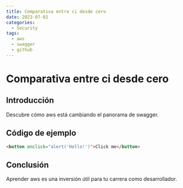 ```yaml
---
title: Comparativa entre ci desde cero
date: 2023-07-02
categories:
  - Security
tags:
  - aws
  - swagger
  - github
---
```


# Comparativa entre ci desde cero

## Introducción

Descubre cómo aws está cambiando el panorama de swagger.

## Código de ejemplo

```html
<button onclick="alert('Hello!')">Click me</button>
```

## Conclusión

Aprender aws es una inversión útil para tu carrera como desarrollador.